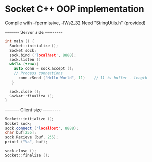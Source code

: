 # Socket C++ OOP implementation

Compile with -fpermissive, -lWs2_32
Need "StringUtils.h" (provided)

------- Server side ---------
```C++
int main () {
  Socket::initialize ();
  Socket sock;
  sock.bind ('localhost', 8888);
  sock.listen ()
  while (true){
    auto conn = sock.accept ();
    // Process connections
      conn->Send ("Hello World", 11)    // 11 is buffer - length
   }

  sock.close ();
  Socket::finalize ();
}
```

------- Client size ---------

```C++
Socket::initialize ();
Socket sock;
sock.connect ('localhost', 8888);
char buf[255];
sock.Recieve (buf, 255);
printf ("%s", buf);

sock.close ();
Socket::finalize ();

```
